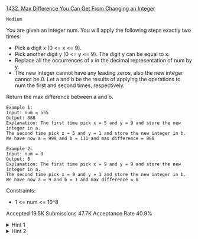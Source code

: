 [1432. Max Difference You Can Get From Changing an Integer](https://leetcode.com/problems/max-difference-you-can-get-from-changing-an-integer/)

`Medium`

You are given an integer num. You will apply the following steps exactly two times:

- Pick a digit x (0 <= x <= 9).
- Pick another digit y (0 <= y <= 9). The digit y can be equal to x.
- Replace all the occurrences of x in the decimal representation of num by y.
- The new integer cannot have any leading zeros, also the new integer cannot be 0.
Let a and b be the results of applying the operations to num the first and second times, respectively.

Return the max difference between a and b.

```
Example 1:
Input: num = 555
Output: 888
Explanation: The first time pick x = 5 and y = 9 and store the new integer in a.
The second time pick x = 5 and y = 1 and store the new integer in b.
We have now a = 999 and b = 111 and max difference = 888

Example 2:
Input: num = 9
Output: 8
Explanation: The first time pick x = 9 and y = 9 and store the new integer in a.
The second time pick x = 9 and y = 1 and store the new integer in b.
We have now a = 9 and b = 1 and max difference = 8
``` 

Constraints:

- 1 <= num <= 10^8

Accepted
19.5K
Submissions
47.7K
Acceptance Rate
40.9%

<details>
<summary>Hint 1</summary>

We need to get the max and min value after changing num and the answer is max - min.

</details>
<details>
<summary>Hint 2</summary>

Use brute force, try all possible changes and keep the minimum and maximum values.

</details>